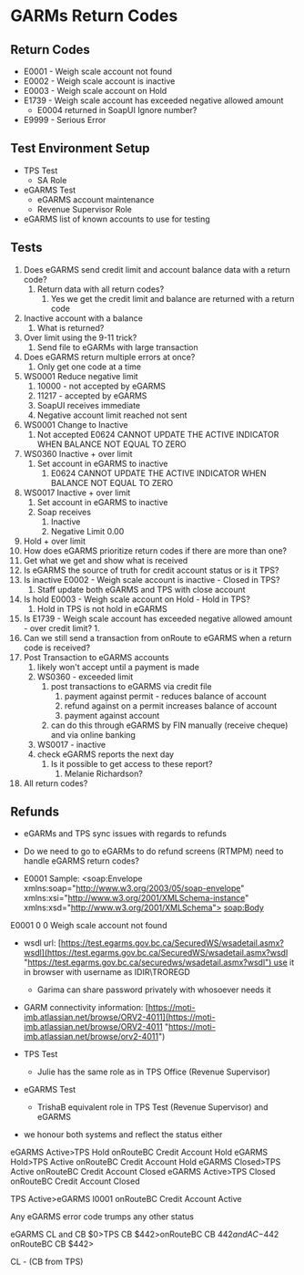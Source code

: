 # GARMs Return Codes

## Return Codes
- E0001 - Weigh scale account not found
- E0002 - Weigh scale account is inactive
- E0003 - Weigh scale account on Hold
- E1739 - Weigh scale account has exceeded negative allowed amount
  - E0004 returned in SoapUI Ignore number?
- E9999 - Serious Error

## Test Environment Setup
- TPS Test
  - SA Role
- eGARMS Test
  - eGARMS account maintenance
  - Revenue Supervisor Role
- eGARMS list of known accounts to use for testing

## Tests
1. Does eGARMS send credit limit and account balance data with a return code?
   1. Return data with all return codes?
      1. Yes we get the credit limit and balance are returned with a return code
2. Inactive account with a balance
   1. What is returned?
3. Over limit using the 9-11 trick?
   1. Send file to eGARMs with large transaction
4. Does eGARMS return multiple errors at once?
   1. Only get one code at a time
5. WS0001 Reduce negative limit
   1. 10000 - not accepted by eGARMS
   2. 11217 - accepted by eGARMS
   3. SoapUI receives immediate
   4. Negative account limit reached not sent
6. WS0001 Change to Inactive
   1. Not accepted E0624 CANNOT UPDATE THE ACTIVE INDICATOR WHEN BALANCE NOT EQUAL TO ZERO
7. WS0360 Inactive + over limit
   1. Set account in eGARMS to inactive
      1. E0624 CANNOT UPDATE THE ACTIVE INDICATOR WHEN BALANCE NOT EQUAL TO ZERO
8. WS0017 Inactive + over limit
   1. Set account in eGARMS to inactive
   2. Soap receives 
      1. Inactive
      2. Negative Limit 0.00
9. Hold + over limit
10. How does eGARMS prioritize return codes if there are more than one?
   1. Get what we get and show what is received
11. Is eGARMS the source of truth for credit account status or is it TPS?
   1. Is inactive E0002 - Weigh scale account is inactive - Closed in TPS?
      1. Staff update both eGARMS and TPS with close account
   2. Is hold E0003 - Weigh scale account on Hold - Hold in TPS?
      1. Hold in TPS is not hold in eGARMS
   3. Is E1739 - Weigh scale account has exceeded negative allowed amount - over credit limit?
      1. 
12. Can we still send a transaction from onRoute to eGARMS when a return code is received?
   1. Post Transaction to eGARMS accounts
      1. likely won't accept until a payment is made
      2. WS0360 - exceeded limit
         1. post transactions to eGARMS via credit file
            1. payment against permit - reduces balance of account
            2. refund against on a permit increases balance of account
            3. payment against account
         2. can do this through eGARMS by FIN manually (receive cheque) and via online banking
      3. WS0017 - inactive
      4. check eGARMS reports the next day
         1. Is it possible to get access to these report?
            1. Melanie Richardson?
   2. All return codes?
  
## Refunds
- eGARMs and TPS sync issues with regards to refunds
- Do we need to go to eGARMs to do refund screens (RTMPM) need to handle eGARMS return codes?
  
- E0001 Sample:
<soap:Envelope xmlns:soap="http://www.w3.org/2003/05/soap-envelope" xmlns:xsi="http://www.w3.org/2001/XMLSchema-instance" xmlns:xsd="http://www.w3.org/2001/XMLSchema">
<soap:Body>
<SendResponse xmlns="http://tempuri.org/">
<SendResult>
<return_code>E0001</return_code>
<account_balance>0</account_balance>
<negative_limit>0</negative_limit>
<account_balance_timestamp/>
<message>Weigh scale account not found</message>
</SendResult>
</SendResponse>
</soap:Body>
</soap:Envelope>
 
- wsdl url: [https://test.egarms.gov.bc.ca/SecuredWS/wsadetail.asmx?wsdl](https://test.egarms.gov.bc.ca/SecuredWS/wsadetail.asmx?wsdl "https://test.egarms.gov.bc.ca/securedws/wsadetail.asmx?wsdl") use it in browser with username as IDIR\TROREGD 
  - Garima can share password privately with whosoever needs it
- GARM connectivity information: [https://moti-imb.atlassian.net/browse/ORV2-4011](https://moti-imb.atlassian.net/browse/ORV2-4011 "https://moti-imb.atlassian.net/browse/orv2-4011")


- TPS Test
	- Julie has the same role as in TPS Office (Revenue Supervisor)
- eGARMS Test
	- TrishaB equivalent role in TPS Test (Revenue Supervisor) and eGARMS

- we honour both systems and reflect the status either

eGARMS Active>TPS Hold
 onRouteBC Credit Account Hold
eGARMS Hold>TPS Active
 onRouteBC Credit Account Hold
eGARMS Closed>TPS Active
 onRouteBC Credit Account Closed
eGARMS Active>TPS Closed
 onRouteBC Credit Account Closed

TPS Active>eGARMS I0001
 onRouteBC Credit Account Active

Any eGARMS error code trumps any other status

eGARMS CL and CB $0>TPS CB $442>onRouteBC CB $442 and AC -$442
onRouteBC CB $442> 

CL - (CB from TPS) 

